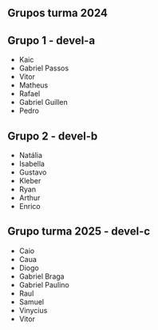 ## Grupos turma 2024


## Grupo 1 - devel-a
- Kaic
- Gabriel Passos
- Vitor
- Matheus
- Rafael
- Gabriel Guillen
- Pedro


## Grupo 2 - devel-b
- Natália
- Isabella
- Gustavo
- Kleber
- Ryan
- Arthur
- Enrico


## Grupo turma 2025 - devel-c
- Caio
- Caua
- Diogo
- Gabriel Braga
- Gabriel Paulino
- Raul
- Samuel
- Vinycius
- Vitor

